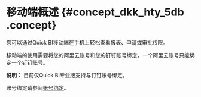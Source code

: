 # 移动端概述 {#concept_dkk_hty_5db .concept}

您可以通过Quick BI移动端在手机上轻松查看报表、申请或审批权限。

移动端的使用需要将您的阿里云账号和您的钉钉账号绑定，一个阿里云账号只能绑定一个钉钉账号。

**说明：** 目前仅Quick BI专业版支持与钉钉账号绑定。

账号绑定请参阅[账号绑定](cn.zh-CN/用户指南/移动端/账号绑定.md#)。


